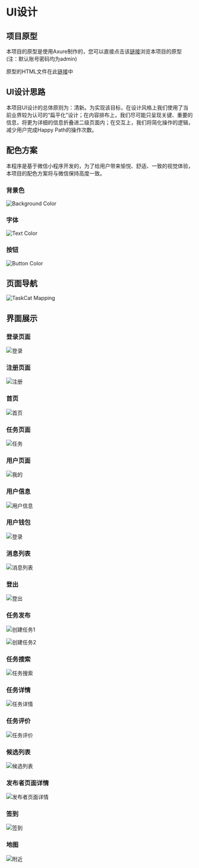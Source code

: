 # UI设计

## 项目原型
本项目的原型是使用Axure制作的，您可以直接点击该[链接](http://47.101.209.167/)浏览本项目的原型(注：默认账号密码均为admin)

原型的HTML文件在此[链接](https://github.com/2019swsad/Dashboard/tree/master/assets/Prototype_3.1)中

## UI设计思路
本项目UI设计的总体原则为：清新。为实现该目标，在设计风格上我们使用了当前业界较为认可的“扁平化”设计；在内容排布上，我们尽可能只呈现关键、重要的信息，将更为详细的信息折叠进二级页面内；在交互上，我们将简化操作的逻辑，减少用户完成Happy Path的操作次数。

## 配色方案
本程序是基于微信小程序开发的，为了给用户带来愉悦、舒适、一致的视觉体验，本项目的配色方案将与微信保持高度一致。

### 背景色

![Background Color](assets/Other_Pictures/Background_Color.jpg)

### 字体

![Text Color](assets/Other_Pictures/Text_Color.jpg)

### 按钮

![Button Color](assets/Other_Pictures/Button_Color.jpg)

## 页面导航

![TaskCat Mapping](assets/Other_Pictures/TaskCat_Mapping.jpg)

## 界面展示
### 登录页面

![登录](assets/UI/登录.PNG)

### 注册页面

![注册](assets/UI/注册.PNG)

### 首页

![首页](assets/UI/首页.PNG)

### 任务页面

![任务](assets/UI/任务.PNG)

### 用户页面

![我的](assets/UI/我的.PNG)

### 用户信息

![用户信息](assets/UI/用户信息.PNG)

### 用户钱包

![登录](assets/UI/钱包.PNG)

### 消息列表

![消息列表](assets/UI/消息列表.PNG)

### 登出

![登出](assets/UI/登出.PNG)

### 任务发布

![创建任务1](assets/UI/创建任务1.PNG)

![创建任务2](assets/UI/创建任务2.PNG)


### 任务搜索

![任务搜索](assets/UI/任务搜索.PNG)

### 任务详情

![任务详情](assets/UI/任务详情.PNG)

### 任务评价

![任务评价](assets/UI/任务评价.PNG)

### 候选列表

![候选列表](assets/UI/候选列表.PNG)

### 发布者页面详情

![发布者页面详情](assets/UI/发布者页面详情.PNG)

### 签到

![签到](assets/UI/签到.PNG)


### 地图

![附近](assets/UI/附近.PNG)




